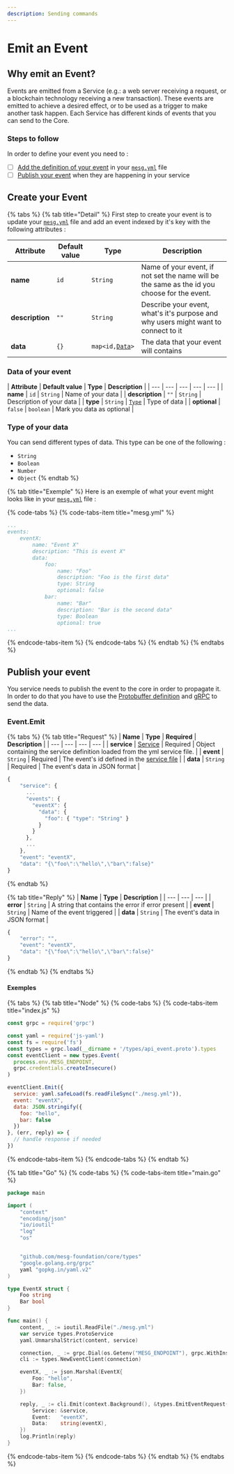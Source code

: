 ```yaml
---
description: Sending commands
---
```


# Emit an Event

## Why emit an Event? 

Events are emitted from a Service \(e.g.: a web server receiving a request, or a blockchain technology receiving a new transaction\). These events are emitted to achieve a desired effect, or to be used as a trigger to make another task happen. Each Service has different kinds of events that you can send to the Core. 

### Steps to follow

In order to define your event you need to :

* [ ] [Add the definition of your event](communication-with-the-core.md#create-your-event) in your [`mesg.yml`](service-file.md) file
* [ ] [Publish your event](communication-with-the-core.md#publish-your-event) when they are happening in your service

## Create your Event

{% tabs %}
{% tab title="Detail" %}
First step to create your event is to update your [`mesg.yml`](service-file.md) file and add an event indexed by it's key with the following attributes :

| **Attribute** | **Default value** | **Type** | **Description** |
| --- | --- | --- | --- |
| **name** | `id` | `String` | Name of your event, if not set the name will be the same as the id you choose for the event. |
| **description** | `""` | `String` | Describe your event, what's it's purpose and why users might want to connect to it |
| **data** | `{}` | `map<id,`[`Data`](communication-with-the-core.md#data-of-your-event)`>` | The data that your event will contains |

### Data of your event

| **Attribute** | **Default value** | **Type** | **Description** |
| --- | --- | --- | --- | --- |
| **name** | `id` | `String` | Name of your data |
| **description** | `""` | `String` | Description of your data |
| **type** | `String` | [`Type`](communication-with-the-core.md#type-of-your-data) | Type of data |
| **optional** | `false` | `boolean` | Mark you data as optional |

### Type of your data

You can send different types of data. This type can be one of the following :

* `String`
* `Boolean`
* `Number`
* `Object`
{% endtab %}

{% tab title="Exemple" %}
Here is an exemple of what your event might looks like in your [`mesg.yml`](service-file.md) file :

{% code-tabs %}
{% code-tabs-item title="mesg.yml" %}
```yaml
...
events:
    eventX:
        name: "Event X"
        description: "This is event X"
        data:
            foo:
                name: "Foo"
                description: "Foo is the first data"
                type: String
                optional: false
            bar:
                name: "Bar"
                description: "Bar is the second data"
                type: Boolean
                optional: true
...
```
{% endcode-tabs-item %}
{% endcode-tabs %}
{% endtab %}
{% endtabs %}

## Publish your event

You service needs to publish the event to the core in order to propagate it. In order to do that you have to use the [Protobuffer definition](https://github.com/mesg-foundation/application/blob/dev/types/api_event.go) and [gRPC](https://grpc.io/) to send the data.

### Event.Emit

{% tabs %}
{% tab title="Request" %}
| **Name** | **Type** | **Required** | **Description** |
| --- | --- | --- | --- |
| **service** | [Service](service-file.md) | Required | Object containing the service definition loaded from the yml service file. |
| **event** | `String` | Required | The event's id defined in the [service file](https://github.com/mesg-foundation/documentation/tree/c1028b6f9d709adf2ad46364ce7baaa37e27ff8e/service/service/service-file.md) |
| **data** | `String` | Required | The event's data in JSON format |

```javascript
{
    "service": {
      ...
      "events": {
        "eventX": {
          "data": {
            "foo": { "type": "String" }
          }
        }
      },
      ...
    },
    "event": "eventX",
    "data": "{\"foo\":\"hello\",\"bar\":false}"
}
```
{% endtab %}

{% tab title="Reply" %}
| **Name** | **Type** | **Description** |
| --- | --- | --- |
| **error** | `String` | A string that contains the error if error present |
| **event** | `String` | Name of the event triggered |
| **data** | `String` | The event's data in JSON format |

```javascript
{
    "error": "",
    "event": "eventX",
    "data": "{\"foo\":\"hello\",\"bar\":false}"
}
```
{% endtab %}
{% endtabs %}

#### Exemples

{% tabs %}
{% tab title="Node" %}
{% code-tabs %}
{% code-tabs-item title="index.js" %}
```javascript
const grpc = require('grpc')

const yaml = require('js-yaml')
const fs = require('fs')
const types = grpc.load(__dirname + '/types/api_event.proto').types
const eventClient = new types.Event(
  process.env.MESG_ENDPOINT,
  grpc.credentials.createInsecure()
)

eventClient.Emit({
  service: yaml.safeLoad(fs.readFileSync("./mesg.yml")),
  event: "eventX",
  data: JSON.stringify({
    foo: "hello",
    bar: false
  })
}, (err, reply) => {
  // handle response if needed
})
```
{% endcode-tabs-item %}
{% endcode-tabs %}
{% endtab %}

{% tab title="Go" %}
{% code-tabs %}
{% code-tabs-item title="main.go" %}
```go
package main

import (
	"context"
	"encoding/json"
	"io/ioutil"
	"log"
	"os"


	"github.com/mesg-foundation/core/types"
	"google.golang.org/grpc"
	yaml "gopkg.in/yaml.v2"
)

type EventX struct {
	Foo string
	Bar bool
}

func main() {
	content, _ := ioutil.ReadFile("./mesg.yml")
	var service types.ProtoService
	yaml.UnmarshalStrict(content, service)

	connection, _ := grpc.Dial(os.Getenv("MESG_ENDPOINT"), grpc.WithInsecure())
	cli := types.NewEventClient(connection)

	eventX, _ := json.Marshal(EventX{
		Foo: "hello",
		Bar: false,
	})

	reply, _ := cli.Emit(context.Background(), &types.EmitEventRequest{
		Service: &service,
		Event:   "eventX",
		Data:    string(eventX),
	})
	log.Println(reply)
}

```
{% endcode-tabs-item %}
{% endcode-tabs %}
{% endtab %}
{% endtabs %}



